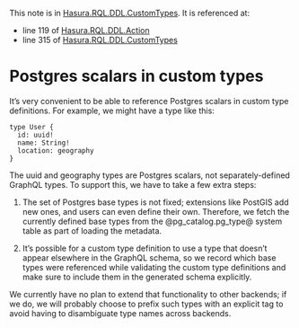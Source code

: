 This note is in [Hasura.RQL.DDL.CustomTypes](https://github.com/hasura/graphql-engine/blob/master/server/src-lib/Hasura/RQL/DDL/CustomTypes.hs#L80).
It is referenced at:
  - line 119 of [Hasura.RQL.DDL.Action](https://github.com/hasura/graphql-engine/blob/master/server/src-lib/Hasura/RQL/DDL/Action.hs#L119)
  - line 315 of [Hasura.RQL.DDL.CustomTypes](https://github.com/hasura/graphql-engine/blob/master/server/src-lib/Hasura/RQL/DDL/CustomTypes.hs#L315)

# Postgres scalars in custom types

It’s very convenient to be able to reference Postgres scalars in custom type
definitions. For example, we might have a type like this:

    type User {
      id: uuid!
      name: String!
      location: geography
    }

The uuid and geography types are Postgres scalars, not separately-defined
GraphQL types. To support this, we have to take a few extra steps:

  1. The set of Postgres base types is not fixed; extensions like PostGIS add
     new ones, and users can even define their own. Therefore, we fetch the
     currently defined base types from the @pg_catalog.pg_type@ system table as part of
     loading the metadata.

  2. It’s possible for a custom type definition to use a type that doesn’t
     appear elsewhere in the GraphQL schema, so we record which base types were
     referenced while validating the custom type definitions and make sure to
     include them in the generated schema explicitly.

We currently have no plan to extend that functionality to other backends; if we
do, we will probably choose to prefix such types with an explicit tag to avoid
having to disambiguate type names across backends.

